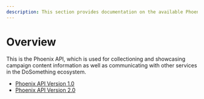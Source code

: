 ```yaml
---
description: This section provides documentation on the available Phoenix API endpoints.
---
```


# Overview

This is the Phoenix API, which is used for collectioning and showcasing campaign content information as well as communicating with other services in the DoSomething ecosystem.

* [Phoenix API Version 1.0](api-v1.md)
* [Phoenix API Version 2.0](api-v2/)
